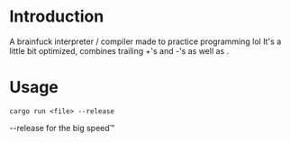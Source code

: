 # Introduction
A brainfuck interpreter / compiler made to practice programming lol
It's a little bit optimized, combines trailing +'s and -'s as well as . 

# Usage
```
cargo run <file> --release
```

--release for the big speed™
